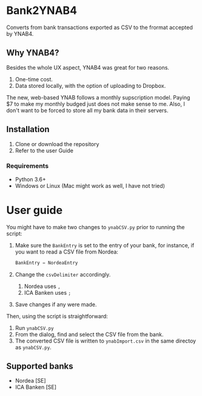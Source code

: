 # Bank2YNAB4
Converts from bank transactions exported as CSV to the frormat accepted by YNAB4.

## Why YNAB4?

Besides the whole UX aspect, YNAB4 was great for two reasons.
1. One-time cost. 
2. Data stored locally, with the option of uploading to Dropbox.

The new, web-based YNAB follows a monthly supscription model.
Paying $7 to make my monthly budged just does not make sense to me. 
Also, I don't want to be forced to store all my bank data in their servers.

## Installation

1. Clone or download the repository
2. Refer to the user Guide

### Requirements

* Python 3.6+
* Windows or Linux (Mac might work as well, I have not tried)

# User guide

You might have to make two changes to `ynabCSV.py` prior to running the script:
1. Make sure the `BankEntry` is set to the entry of your bank, for instance, if you want to read a CSV file from Nordea:
    
    ```python
    BankEntry = NordeaEntry
    ``` 

2. Change the `csvDelimiter` accordingly.
    1. Nordea uses `,`
    2. ICA Banken uses `;`
3. Save changes if any were made.

Then, using the script is straightforward:
1. Run `ynabCSV.py`
2. From the dialog, find and select the CSV file from the bank.
3. The converted CSV file is written to `ynabImport.csv` in the same directoy as `ynabCSV.py`.

## Supported banks

* Nordea [SE]
* ICA Banken [SE]
